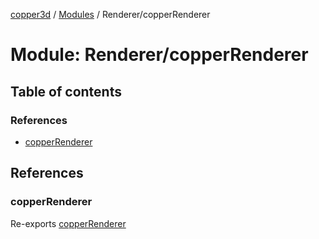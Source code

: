 [copper3d](../README.md) / [Modules](../modules.md) / Renderer/copperRenderer

# Module: Renderer/copperRenderer

## Table of contents

### References

- [copperRenderer](Renderer_copperRenderer-1.md#copperrenderer)

## References

### copperRenderer

Re-exports [copperRenderer](../classes/Renderer_copperRenderer.copperRenderer.md)

